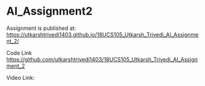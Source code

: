 # AI_Assignment2
Assignment is published at: https://utkarshtrivedi1403.github.io/18UCS105_Utkarsh_Trivedi_AI_Assignment_2/

Code Link  https://github.com/utkarshtrivedi1403/18UCS105_Utkarsh_Trivedi_AI_Assignment_2

Video Link: 
